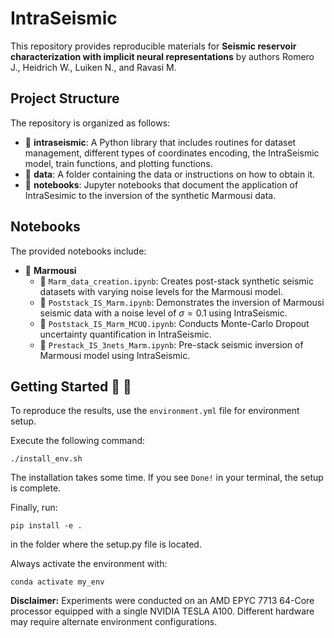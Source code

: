 # IntraSeismic

This repository provides reproducible materials for **Seismic reservoir characterization with implicit neural representations** by authors Romero J., Heidrich W., Luiken N., and Ravasi M.


## Project Structure
The repository is organized as follows:

* :open_file_folder: **intraseismic**: A Python library that includes routines for dataset management, different types of coordinates encoding, the IntraSeismic model, train functions, and plotting functions.
* :open_file_folder: **data**: A folder containing the data or instructions on how to obtain it.
* :open_file_folder: **notebooks**: Jupyter notebooks that document the application of IntraSesimic to the inversion of the synthetic Marmousi data.

## Notebooks
The provided notebooks include:

* :open_file_folder: **Marmousi**
  - :orange_book: ``Marm_data_creation.ipynb``: Creates post-stack synthetic seismic datasets with varying noise levels for the Marmousi model.
  - :orange_book: ``Poststack_IS_Marm.ipynb``: Demonstrates the inversion of Marmousi seismic data with a noise level of $\sigma = 0.1$ using IntraSeismic.
  - :orange_book: ``Poststack_IS_Marm_MCUQ.ipynb``: Conducts Monte-Carlo Dropout uncertainty quantification in IntraSeismic.
  - :orange_book: ``Prestack_IS_3nets_Marm.ipynb``: Pre-stack seismic inversion of Marmousi model using IntraSeismic.


## Getting Started :space_invader: :robot:
To reproduce the results, use the `environment.yml` file for environment setup.

Execute the following command:
```
./install_env.sh
```
The installation takes some time. If you see `Done!` in your terminal, the setup is complete.

Finally, run:
```
pip install -e . 
```
in the folder where the setup.py file is located.


Always activate the environment with:
```
conda activate my_env
```

**Disclaimer:** Experiments were conducted on an AMD EPYC 7713 64-Core processor equipped with a single NVIDIA TESLA A100. Different hardware may require alternate environment configurations.
